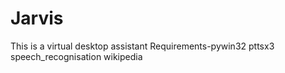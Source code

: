 # Jarvis
This is a virtual desktop assistant
Requirements-pywin32
             pttsx3
             speech_recognisation
             wikipedia
